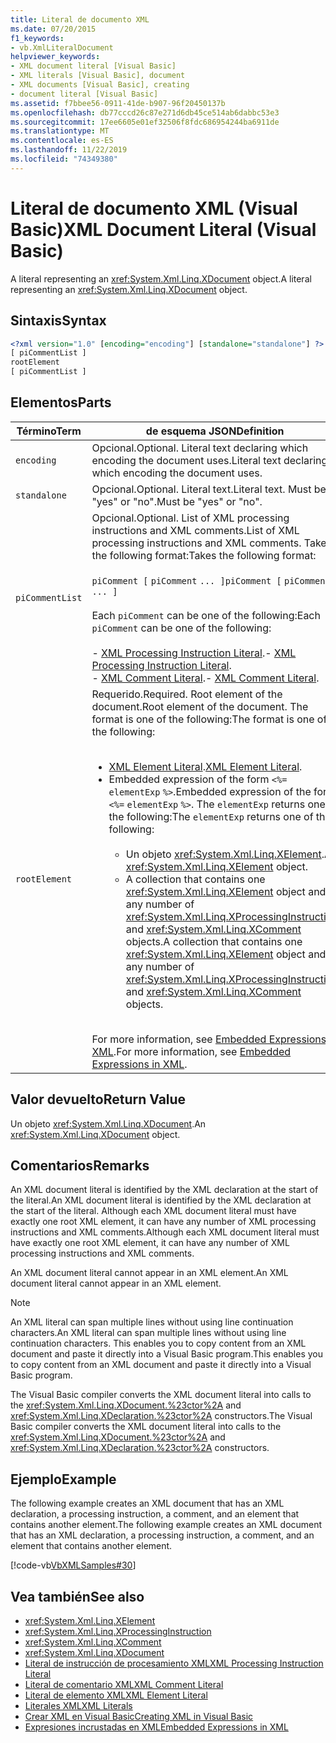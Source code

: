 ```yaml
---
title: Literal de documento XML
ms.date: 07/20/2015
f1_keywords:
- vb.XmlLiteralDocument
helpviewer_keywords:
- XML document literal [Visual Basic]
- XML literals [Visual Basic], document
- XML documents [Visual Basic], creating
- document literal [Visual Basic]
ms.assetid: f7bbee56-0911-41de-b907-96f20450137b
ms.openlocfilehash: db77cccd26c87e271d6db45ce514ab6dabbc53e3
ms.sourcegitcommit: 17ee6605e01ef32506f8fdc686954244ba6911de
ms.translationtype: MT
ms.contentlocale: es-ES
ms.lasthandoff: 11/22/2019
ms.locfileid: "74349380"
---
```

# <a name="xml-document-literal-visual-basic"></a><span data-ttu-id="4ac97-102">Literal de documento XML (Visual Basic)</span><span class="sxs-lookup"><span data-stu-id="4ac97-102">XML Document Literal (Visual Basic)</span></span>
<span data-ttu-id="4ac97-103">A literal representing an <xref:System.Xml.Linq.XDocument> object.</span><span class="sxs-lookup"><span data-stu-id="4ac97-103">A literal representing an <xref:System.Xml.Linq.XDocument> object.</span></span>  
  
## <a name="syntax"></a><span data-ttu-id="4ac97-104">Sintaxis</span><span class="sxs-lookup"><span data-stu-id="4ac97-104">Syntax</span></span>  
  
```xml  
<?xml version="1.0" [encoding="encoding"] [standalone="standalone"] ?>  
[ piCommentList ]  
rootElement  
[ piCommentList ]  
```  
  
## <a name="parts"></a><span data-ttu-id="4ac97-105">Elementos</span><span class="sxs-lookup"><span data-stu-id="4ac97-105">Parts</span></span>  
  
|<span data-ttu-id="4ac97-106">Término</span><span class="sxs-lookup"><span data-stu-id="4ac97-106">Term</span></span>|<span data-ttu-id="4ac97-107">de esquema JSON</span><span class="sxs-lookup"><span data-stu-id="4ac97-107">Definition</span></span>|  
|---|---|  
|`encoding`|<span data-ttu-id="4ac97-108">Opcional.</span><span class="sxs-lookup"><span data-stu-id="4ac97-108">Optional.</span></span> <span data-ttu-id="4ac97-109">Literal text declaring which encoding the document uses.</span><span class="sxs-lookup"><span data-stu-id="4ac97-109">Literal text declaring which encoding the document uses.</span></span>|  
|`standalone`|<span data-ttu-id="4ac97-110">Opcional.</span><span class="sxs-lookup"><span data-stu-id="4ac97-110">Optional.</span></span> <span data-ttu-id="4ac97-111">Literal text.</span><span class="sxs-lookup"><span data-stu-id="4ac97-111">Literal text.</span></span> <span data-ttu-id="4ac97-112">Must be "yes" or "no".</span><span class="sxs-lookup"><span data-stu-id="4ac97-112">Must be "yes" or "no".</span></span>|  
|`piCommentList`|<span data-ttu-id="4ac97-113">Opcional.</span><span class="sxs-lookup"><span data-stu-id="4ac97-113">Optional.</span></span> <span data-ttu-id="4ac97-114">List of XML processing instructions and XML comments.</span><span class="sxs-lookup"><span data-stu-id="4ac97-114">List of XML processing instructions and XML comments.</span></span> <span data-ttu-id="4ac97-115">Takes the following format:</span><span class="sxs-lookup"><span data-stu-id="4ac97-115">Takes the following format:</span></span><br /><br /> <span data-ttu-id="4ac97-116">`piComment [` `piComment` `... ]`</span><span class="sxs-lookup"><span data-stu-id="4ac97-116">`piComment [` `piComment` `... ]`</span></span><br /><br /> <span data-ttu-id="4ac97-117">Each `piComment` can be one of the following:</span><span class="sxs-lookup"><span data-stu-id="4ac97-117">Each `piComment` can be one of the following:</span></span><br /><br /> <span data-ttu-id="4ac97-118">-   [XML Processing Instruction Literal](../../../visual-basic/language-reference/xml-literals/xml-processing-instruction-literal.md).</span><span class="sxs-lookup"><span data-stu-id="4ac97-118">-   [XML Processing Instruction Literal](../../../visual-basic/language-reference/xml-literals/xml-processing-instruction-literal.md).</span></span><br /><span data-ttu-id="4ac97-119">-   [XML Comment Literal](../../../visual-basic/language-reference/xml-literals/xml-comment-literal.md).</span><span class="sxs-lookup"><span data-stu-id="4ac97-119">-   [XML Comment Literal](../../../visual-basic/language-reference/xml-literals/xml-comment-literal.md).</span></span>|  
|`rootElement`|<span data-ttu-id="4ac97-120">Requerido.</span><span class="sxs-lookup"><span data-stu-id="4ac97-120">Required.</span></span> <span data-ttu-id="4ac97-121">Root element of the document.</span><span class="sxs-lookup"><span data-stu-id="4ac97-121">Root element of the document.</span></span> <span data-ttu-id="4ac97-122">The format is one of the following:</span><span class="sxs-lookup"><span data-stu-id="4ac97-122">The format is one of the following:</span></span><br /><br /> <ul><li><span data-ttu-id="4ac97-123">[XML Element Literal](../../../visual-basic/language-reference/xml-literals/xml-element-literal.md).</span><span class="sxs-lookup"><span data-stu-id="4ac97-123">[XML Element Literal](../../../visual-basic/language-reference/xml-literals/xml-element-literal.md).</span></span></li><li><span data-ttu-id="4ac97-124">Embedded expression of the form `<%=` `elementExp` `%>`.</span><span class="sxs-lookup"><span data-stu-id="4ac97-124">Embedded expression of the form `<%=` `elementExp` `%>`.</span></span> <span data-ttu-id="4ac97-125">The `elementExp` returns one of the following:</span><span class="sxs-lookup"><span data-stu-id="4ac97-125">The `elementExp` returns one of the following:</span></span><br /><br /> <ul><li><span data-ttu-id="4ac97-126">Un objeto <xref:System.Xml.Linq.XElement>.</span><span class="sxs-lookup"><span data-stu-id="4ac97-126">An <xref:System.Xml.Linq.XElement> object.</span></span></li><li><span data-ttu-id="4ac97-127">A collection that contains one <xref:System.Xml.Linq.XElement> object and any number of <xref:System.Xml.Linq.XProcessingInstruction> and <xref:System.Xml.Linq.XComment> objects.</span><span class="sxs-lookup"><span data-stu-id="4ac97-127">A collection that contains one <xref:System.Xml.Linq.XElement> object and any number of <xref:System.Xml.Linq.XProcessingInstruction> and <xref:System.Xml.Linq.XComment> objects.</span></span></li></ul></li></ul><br /> <span data-ttu-id="4ac97-128">For more information, see [Embedded Expressions in XML](../../../visual-basic/programming-guide/language-features/xml/embedded-expressions-in-xml.md).</span><span class="sxs-lookup"><span data-stu-id="4ac97-128">For more information, see [Embedded Expressions in XML](../../../visual-basic/programming-guide/language-features/xml/embedded-expressions-in-xml.md).</span></span>|  
  
## <a name="return-value"></a><span data-ttu-id="4ac97-129">Valor devuelto</span><span class="sxs-lookup"><span data-stu-id="4ac97-129">Return Value</span></span>  
 <span data-ttu-id="4ac97-130">Un objeto <xref:System.Xml.Linq.XDocument>.</span><span class="sxs-lookup"><span data-stu-id="4ac97-130">An <xref:System.Xml.Linq.XDocument> object.</span></span>  
  
## <a name="remarks"></a><span data-ttu-id="4ac97-131">Comentarios</span><span class="sxs-lookup"><span data-stu-id="4ac97-131">Remarks</span></span>  
 <span data-ttu-id="4ac97-132">An XML document literal is identified by the XML declaration at the start of the literal.</span><span class="sxs-lookup"><span data-stu-id="4ac97-132">An XML document literal is identified by the XML declaration at the start of the literal.</span></span> <span data-ttu-id="4ac97-133">Although each XML document literal must have exactly one root XML element, it can have any number of XML processing instructions and XML comments.</span><span class="sxs-lookup"><span data-stu-id="4ac97-133">Although each XML document literal must have exactly one root XML element, it can have any number of XML processing instructions and XML comments.</span></span>  
  
 <span data-ttu-id="4ac97-134">An XML document literal cannot appear in an XML element.</span><span class="sxs-lookup"><span data-stu-id="4ac97-134">An XML document literal cannot appear in an XML element.</span></span>  
  
> [!NOTE]
> <span data-ttu-id="4ac97-135">An XML literal can span multiple lines without using line continuation characters.</span><span class="sxs-lookup"><span data-stu-id="4ac97-135">An XML literal can span multiple lines without using line continuation characters.</span></span> <span data-ttu-id="4ac97-136">This enables you to copy content from an XML document and paste it directly into a Visual Basic program.</span><span class="sxs-lookup"><span data-stu-id="4ac97-136">This enables you to copy content from an XML document and paste it directly into a Visual Basic program.</span></span>  
  
 <span data-ttu-id="4ac97-137">The Visual Basic compiler converts the XML document literal into calls to the <xref:System.Xml.Linq.XDocument.%23ctor%2A> and <xref:System.Xml.Linq.XDeclaration.%23ctor%2A> constructors.</span><span class="sxs-lookup"><span data-stu-id="4ac97-137">The Visual Basic compiler converts the XML document literal into calls to the <xref:System.Xml.Linq.XDocument.%23ctor%2A> and <xref:System.Xml.Linq.XDeclaration.%23ctor%2A> constructors.</span></span>  
  
## <a name="example"></a><span data-ttu-id="4ac97-138">Ejemplo</span><span class="sxs-lookup"><span data-stu-id="4ac97-138">Example</span></span>  
 <span data-ttu-id="4ac97-139">The following example creates an XML document that has an XML declaration, a processing instruction, a comment, and an element that contains another element.</span><span class="sxs-lookup"><span data-stu-id="4ac97-139">The following example creates an XML document that has an XML declaration, a processing instruction, a comment, and an element that contains another element.</span></span>  
  
 [!code-vb[VbXMLSamples#30](~/samples/snippets/visualbasic/VS_Snippets_VBCSharp/VbXMLSamples/VB/XMLSamples13.vb#30)]  
  
## <a name="see-also"></a><span data-ttu-id="4ac97-140">Vea también</span><span class="sxs-lookup"><span data-stu-id="4ac97-140">See also</span></span>

- <xref:System.Xml.Linq.XElement>
- <xref:System.Xml.Linq.XProcessingInstruction>
- <xref:System.Xml.Linq.XComment>
- <xref:System.Xml.Linq.XDocument>
- [<span data-ttu-id="4ac97-141">Literal de instrucción de procesamiento XML</span><span class="sxs-lookup"><span data-stu-id="4ac97-141">XML Processing Instruction Literal</span></span>](../../../visual-basic/language-reference/xml-literals/xml-processing-instruction-literal.md)
- [<span data-ttu-id="4ac97-142">Literal de comentario XML</span><span class="sxs-lookup"><span data-stu-id="4ac97-142">XML Comment Literal</span></span>](../../../visual-basic/language-reference/xml-literals/xml-comment-literal.md)
- [<span data-ttu-id="4ac97-143">Literal de elemento XML</span><span class="sxs-lookup"><span data-stu-id="4ac97-143">XML Element Literal</span></span>](../../../visual-basic/language-reference/xml-literals/xml-element-literal.md)
- [<span data-ttu-id="4ac97-144">Literales XML</span><span class="sxs-lookup"><span data-stu-id="4ac97-144">XML Literals</span></span>](../../../visual-basic/language-reference/xml-literals/index.md)
- [<span data-ttu-id="4ac97-145">Crear XML en Visual Basic</span><span class="sxs-lookup"><span data-stu-id="4ac97-145">Creating XML in Visual Basic</span></span>](../../../visual-basic/programming-guide/language-features/xml/creating-xml.md)
- [<span data-ttu-id="4ac97-146">Expresiones incrustadas en XML</span><span class="sxs-lookup"><span data-stu-id="4ac97-146">Embedded Expressions in XML</span></span>](../../../visual-basic/programming-guide/language-features/xml/embedded-expressions-in-xml.md)
